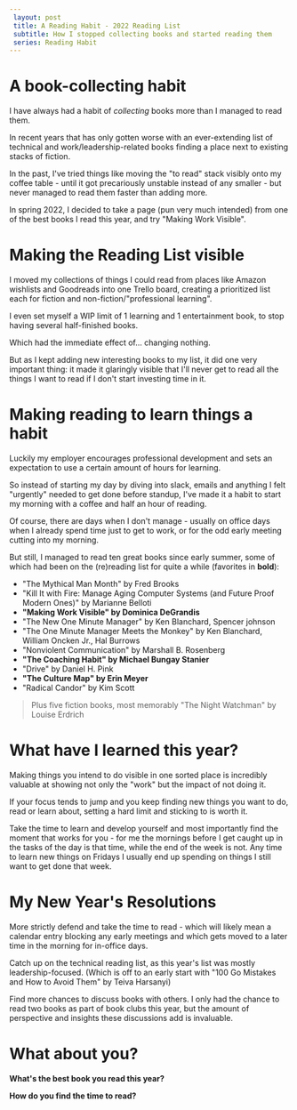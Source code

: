 ```yaml
---
 layout: post
 title: A Reading Habit - 2022 Reading List
 subtitle: How I stopped collecting books and started reading them
 series: Reading Habit
---
```


# A book-collecting habit

I have always had a habit of *collecting* books more than I managed to read them. 

In recent years that has only gotten worse with an ever-extending list of technical and work/leadership-related books finding a place next to existing stacks of fiction. 

In the past, I've tried things like moving the "to read" stack visibly onto my coffee table - until it got precariously unstable instead of any smaller - but never managed to read them faster than adding more.

In spring 2022, I decided to take a page (pun very much intended) from one of the best books I read this year, and try "Making Work Visible".

# Making the Reading List visible

I moved my collections of things I could read from places like Amazon wishlists and Goodreads into one Trello board, creating a prioritized list each for fiction and non-fiction/"professional learning".

I even set myself a WIP limit of 1 learning and 1 entertainment book, to stop having several half-finished books.

Which had the immediate effect of... changing nothing.

But as I kept adding new interesting books to my list, it did one very important thing: it made it glaringly visible that I'll never get to read all the things I want to read if I don't start investing time in it. 

# Making reading to learn things a habit

Luckily my employer encourages professional development and sets an expectation to use a certain amount of hours for learning. 

So instead of starting my day by diving into slack, emails and anything I felt "urgently" needed to get done before standup, I've made it a habit to start my morning with a coffee and half an hour of reading. 

Of course, there are days when I don't manage - usually on office days when I already spend time just to get to work, or for the odd early meeting cutting into my morning. 

But still, I managed to read ten great books since early summer, some of which had been on the (re)reading list for quite a while (favorites in **bold**):

* "The Mythical Man Month" by Fred Brooks
* "Kill It with Fire: Manage Aging Computer Systems (and Future Proof Modern Ones)" by Marianne Belloti
* **"Making Work Visible" by  Dominica DeGrandis** 
* "The New One Minute Manager" by Ken Blanchard, Spencer johnson
* "The One Minute Manager Meets the Monkey" by Ken Blanchard, William Oncken Jr., Hal Burrows
* "Nonviolent Communication" by Marshall B. Rosenberg
* **"The Coaching Habit" by Michael Bungay Stanier**
* "Drive" by Daniel H. Pink
* **"The Culture Map" by Erin Meyer**
* "Radical Candor" by Kim Scott

> Plus five fiction books, most memorably "The Night Watchman" by Louise Erdrich

# What have I learned this year?

Making things you intend to do visible in one sorted place is incredibly valuable at showing not only the "work" but the impact of not doing it. 

If your focus tends to jump and you keep finding new things you want to do, read or learn about, setting a hard limit and sticking to is worth it.

Take the time to learn and develop yourself and most importantly find the moment that works for you - for me the mornings before I get caught up in the tasks of the day is that time, while the end of the week is not. Any time to learn new things on Fridays I usually end up spending on things I still want to get done that week.

# My New Year's Resolutions

More strictly defend and take the time to read - which will likely mean a calendar entry blocking any early meetings and which gets moved to a later time in the morning for in-office days. 

Catch up on the technical reading list, as this year's list was mostly leadership-focused. (Which is off to an early start with "100 Go Mistakes and How to Avoid Them" by Teiva Harsanyi)

Find more chances to discuss books with others. I only had the chance to read two books as part of book clubs this year, but the amount of perspective and insights these discussions add is invaluable.

# What about you?

**What's the best book you read this year?**

**How do you find the time to read?**

